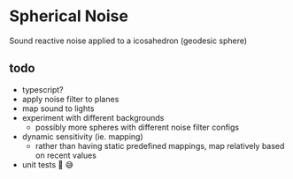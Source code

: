 # Spherical Noise

Sound reactive noise applied to a icosahedron (geodesic sphere)

## todo
- typescript?
- apply noise filter to planes
- map sound to lights
- experiment with different backgrounds
    - possibly more spheres with different noise filter configs
- dynamic sensitivity (ie. mapping)
    - rather than having static predefined mappings, map relatively based on recent values
- unit tests :grimacing: :sweat_smile:
